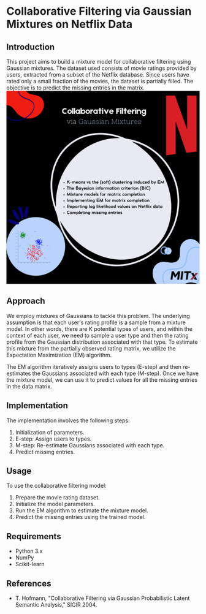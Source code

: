 # Collaborative Filtering via Gaussian Mixtures on Netflix Data

## Introduction

This project aims to build a mixture model for collaborative filtering using Gaussian mixtures. The dataset used consists of movie ratings provided by users, extracted from a subset of the Netflix database. Since users have rated only a small fraction of the movies, the dataset is partially filled. The objective is to predict the missing entries in the matrix.
![Image](https://github.com/Youssra1999/Collaborative-Filtering-via-Gaussian-Mixtures/blob/main/Pink%20Black%20Photocentric%20Neon%20Tech%20Talk%20Podcast%20Instagram%20Post%20(2).png)



## Approach

We employ mixtures of Gaussians to tackle this problem. The underlying assumption is that each user's rating profile is a sample from a mixture model. In other words, there are K potential types of users, and within the context of each user, we need to sample a user type and then the rating profile from the Gaussian distribution associated with that type. To estimate this mixture from the partially observed rating matrix, we utilize the Expectation Maximization (EM) algorithm.

The EM algorithm iteratively assigns users to types (E-step) and then re-estimates the Gaussians associated with each type (M-step). Once we have the mixture model, we can use it to predict values for all the missing entries in the data matrix.

## Implementation

The implementation involves the following steps:
1. Initialization of parameters.
2. E-step: Assign users to types.
3. M-step: Re-estimate Gaussians associated with each type.
4. Predict missing entries.

## Usage

To use the collaborative filtering model:
1. Prepare the movie rating dataset.
2. Initialize the model parameters.
3. Run the EM algorithm to estimate the mixture model.
4. Predict the missing entries using the trained model.

## Requirements

- Python 3.x
- NumPy
- Scikit-learn

## References

- T. Hofmann, "Collaborative Filtering via Gaussian Probabilistic Latent Semantic Analysis," SIGIR 2004.
